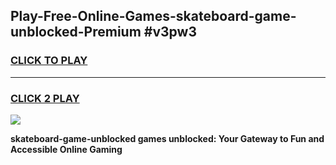 
## Play-Free-Online-Games-skateboard-game-unblocked-Premium #v3pw3
<h3>
<a href="https://premium.freeplayer.one?title=skateboard-game-unblocked&ref=8M">CLICK TO PLAY</a></h3>
<hr>

<h3>
<a href="https://premium.freeplayer.one?title=skateboard-game-unblocked&ref=8M">CLICK 2 PLAY</a>
  
</h3>

<a href="https://premium.freeplayer.one?title=skateboard-game-unblocked&ref=8M"><img src="https://clearcache.store/games.png"></a>


**skateboard-game-unblocked games unblocked: Your Gateway to Fun and Accessible Online Gaming**
